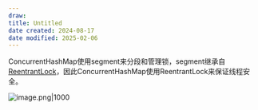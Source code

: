 ```yaml
---
draw:
title: Untitled
date created: 2024-08-17
date modified: 2025-02-06
---
```


ConcurrentHashMap使用segment来分段和管理锁，segment继承自[ReentrantLock](ReentrantLock.md)，因此ConcurrentHashMap使用ReentrantLock来保证线程安全。

![image.png|1000](https://imagehosting4picgo.oss-cn-beijing.aliyuncs.com/imagehosting/fix-dir%2Fpicgo%2Fpicgo-clipboard-images%2F2024%2F08%2F17%2F00-40-36-de8b8811b8d66bdf3adc754872e12546-202408170040997-825441.png)
